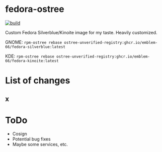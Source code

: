 # fedora-ostree
[![build](https://github.com/Emblem-66/fedora-ostree/actions/workflows/build.yml/badge.svg)](https://github.com/Emblem-66/fedora-ostree/actions/workflows/build.yml)

Custom Fedora Silverblue/Kinoite image for my taste. Heavily customized.

GNOME: 
`` rpm-ostree rebase ostree-unverified-registry:ghcr.io/emblem-66/fedora-silverblue:latest ``

KDE: 
`` rpm-ostree rebase ostree-unverified-registry:ghcr.io/emblem-66/fedora-kinoite:latest ``

# List of changes
## x
# ToDo
- Cosign
- Potential bug fixes
- Maybe some services, etc.
